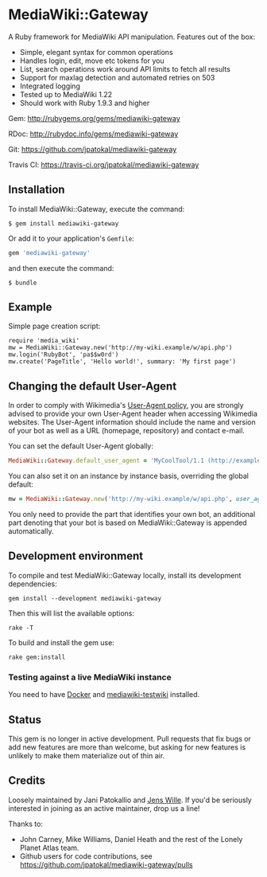 # MediaWiki::Gateway

A Ruby framework for MediaWiki API manipulation.  Features out of the box:

* Simple, elegant syntax for common operations
* Handles login, edit, move etc tokens for you
* List, search operations work around API limits to fetch all results
* Support for maxlag detection and automated retries on 503
* Integrated logging
* Tested up to MediaWiki 1.22
* Should work with Ruby 1.9.3 and higher

Gem:  http://rubygems.org/gems/mediawiki-gateway

RDoc: http://rubydoc.info/gems/mediawiki-gateway

Git:  https://github.com/jpatokal/mediawiki-gateway

Travis CI: https://travis-ci.org/jpatokal/mediawiki-gateway

## Installation

To install MediaWiki::Gateway, execute the command:

```shell
$ gem install mediawiki-gateway
```

Or add it to your application's `Gemfile`:

```ruby
gem 'mediawiki-gateway'
```

and then execute the command:

```shell
$ bundle
```

## Example

Simple page creation script:

    require 'media_wiki'
    mw = MediaWiki::Gateway.new('http://my-wiki.example/w/api.php')
    mw.login('RubyBot', 'pa$$w0rd')
    mw.create('PageTitle', 'Hello world!', summary: 'My first page')

## Changing the default User-Agent

In order to comply with Wikimedia's [User-Agent policy](https://meta.wikimedia.org/wiki/User-Agent_policy), you are strongly advised to provide your own User-Agent header when accessing Wikimedia websites. The User-Agent information should include the name and version of your bot as well as a URL (homepage, repository) and contact e-mail.

You can set the default User-Agent globally:

```ruby
MediaWiki::Gateway.default_user_agent = 'MyCoolTool/1.1 (http://example.com/MyCoolTool/; MyCoolTool@example.com)'
```

You can also set it on an instance by instance basis, overriding the global default:

```ruby
mw = MediaWiki::Gateway.new('http://my-wiki.example/w/api.php', user_agent: 'MyCoolTool/1.1 (http://example.com/MyCoolTool/; MyCoolTool@example.com)')
```

You only need to provide the part that identifies your own bot, an additional part denoting that your bot is based on MediaWiki::Gateway is appended automatically.

## Development environment

To compile and test MediaWiki::Gateway locally, install its development dependencies:

    gem install --development mediawiki-gateway

Then this will list the available options:

    rake -T

To build and install the gem use:

    rake gem:install

### Testing against a live MediaWiki instance

You need to have [Docker](https://docker.com) and [mediawiki-testwiki](https://rubygems.org/gems/mediawiki-testwiki) installed.

## Status

This gem is no longer in active development.  Pull requests that fix bugs or add new features are more than welcome, but asking for new features is unlikely to make them materialize out of thin air.

## Credits

Loosely maintained by Jani Patokallio and [Jens Wille](https://github.com/blackwinter).  If you'd be seriously interested in joining as an active maintainer, drop us a line!

Thanks to:

* John Carney, Mike Williams, Daniel Heath and the rest of the Lonely Planet Atlas team.
* Github users for code contributions, see https://github.com/jpatokal/mediawiki-gateway/pulls
